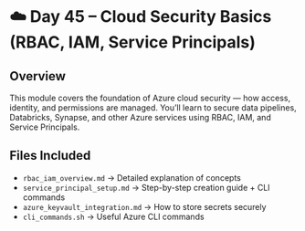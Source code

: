 # ☁️ Day 45 – Cloud Security Basics (RBAC, IAM, Service Principals)

## Overview
This module covers the foundation of Azure cloud security — how access, identity, and permissions are managed.
You’ll learn to secure data pipelines, Databricks, Synapse, and other Azure services using RBAC, IAM, and Service Principals.

## Files Included
- `rbac_iam_overview.md` → Detailed explanation of concepts  
- `service_principal_setup.md` → Step-by-step creation guide + CLI commands  
- `azure_keyvault_integration.md` → How to store secrets securely  
- `cli_commands.sh` → Useful Azure CLI commands
